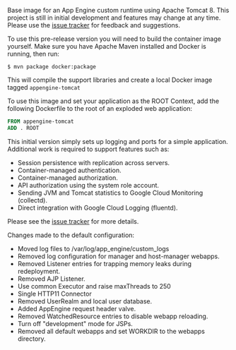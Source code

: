 Base image for an App Engine custom runtime using Apache Tomcat 8.
This project is still in initial development and features may change at any time.
Please use the [issue tracker](https://github.com/GoogleCloudPlatform/appengine-container-tomcat/issues)
for feedback and suggestions.

To use this pre-release version you will need to build the container image yourself. Make sure
you have Apache Maven installed and Docker is running, then run:

```
$ mvn package docker:package
```

This will compile the support libraries and create a local Docker image tagged `appengine-tomcat`

To use this image and set your application as the ROOT Context, add the following Dockerfile
to the root of an exploded web application:

```Dockerfile
FROM appengine-tomcat
ADD . ROOT
```

This initial version simply sets up logging and ports for a simple application. Additional work
is required to support features such as:

 * Session persistence with replication across servers.
 * Container-managed authentication.
 * Container-managed authorization.
 * API authorization using the system role account.
 * Sending JVM and Tomcat statistics to Google Cloud Monitoring (collectd).
 * Direct integration with Google Cloud Logging (fluentd).

Please see the [issue tracker](https://github.com/GoogleCloudPlatform/appengine-container-tomcat/issues) for more details.

Changes made to the default configuration:

 * Moved log files to /var/log/app_engine/custom_logs
 * Removed log configuration for manager and host-manager webapps.
 * Removed Listener entries for trapping memory leaks during redeployment.
 * Removed AJP Listener.
 * Use common Executor and raise maxThreads to 250
 * Single HTTP11 Connector
 * Removed UserRealm and local user database.
 * Added AppEngine request header valve.
 * Removed WatchedResource entries to disable webapp reloading.
 * Turn off "development" mode for JSPs.
 * Removed all default webapps and set WORKDIR to the webapps directory.
